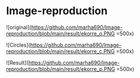 # Image-reproduction

![original](https://github.com/marha690/Image-reproduction/blob/main/result/ekorre_o.PNG =500x)

![Circles](https://github.com/marha690/Image-reproduction/blob/main/result/ekorre_c.PNG =500x)

![Result](https://github.com/marha690/Image-reproduction/blob/main/result/ekorre_p.PNG =500x)
